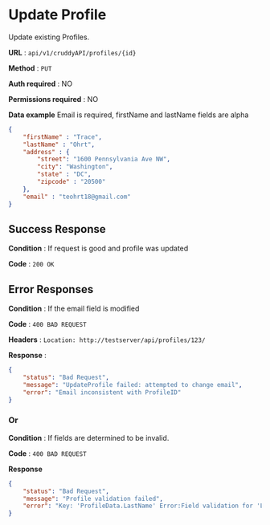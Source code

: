 # Update Profile

Update existing Profiles.

**URL** : `api/v1/cruddyAPI/profiles/{id}`

**Method** : `PUT`

**Auth required** : NO

**Permissions required** : NO

**Data example** Email is required, firstName and lastName fields are alpha

```json
{
	"firstName" : "Trace",
	"lastName" : "Ohrt",
	"address" : {
		"street": "1600 Pennsylvania Ave NW",
		"city": "Washington",
		"state" : "DC",
		"zipcode" : "20500"
	},
	"email" : "teohrt18@gmail.com"
}
```

## Success Response

**Condition** : If request is good and profile was updated

**Code** : `200 OK`

## Error Responses

**Condition** : If the email field is modified

**Code** : `400 BAD REQUEST`

**Headers** : `Location: http://testserver/api/profiles/123/`

**Response** : 
```json
{
    "status": "Bad Request",
    "message": "UpdateProfile failed: attempted to change email",
    "error": "Email inconsistent with ProfileID"
}
```

### Or

**Condition** : If fields are determined to be invalid.

**Code** : `400 BAD REQUEST`

**Response**

```json
{
    "status": "Bad Request",
    "message": "Profile validation failed",
    "error": "Key: 'ProfileData.LastName' Error:Field validation for 'LastName' failed on the 'alpha' tag"
}
```